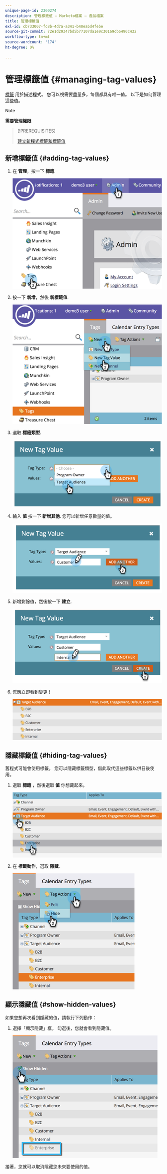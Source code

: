 ```yaml
---
unique-page-id: 2360274
description: 管理標籤值 — Marketo檔案 — 產品檔案
title: 管理標籤值
exl-id: cb733007-fc8b-4d7a-a341-b40ea5d4febe
source-git-commit: 72e1d29347bd5b77107da1e9c30169cb6490c432
workflow-type: tm+mt
source-wordcount: '174'
ht-degree: 0%

---
```


# 管理標籤值 {#managing-tag-values}

[標籤](/help/marketo/product-docs/core-marketo-concepts/programs/working-with-programs/understanding-tags.md) 用於描述程式。 您可以視需要盡量多，每個都具有唯一值。 以下是如何管理這些值。

>[!NOTE]
>
>**需要管理權限**

>[!PREREQUISITES]
>
>[建立新程式標籤和標籤值](/help/marketo/product-docs/administration/tags/create-a-new-program-tag-and-tag-values.md)

## 新增標籤值 {#adding-tag-values}

1. 在 **管理**，按一下 **標籤**.

   ![](assets/image2014-9-24-12-3a24-3a55.png)

1. 按一下 **新增**，然後 **新標籤值**.

   ![](assets/image2014-9-24-12-3a25-3a23.png)

1. 選取 **標籤類型**.

   ![](assets/image2014-9-24-12-3a26-3a2.png)

1. 輸入 **值** 按一下 **新增其他**. 您可以新增任意數量的值。

   ![](assets/image2014-9-24-12-3a26-3a27.png)

1. 新增剩餘值，然後按一下 **建立**.

   ![](assets/image2014-9-24-12-3a26-3a55.png)

1. 您應立即看到變更！

   ![](assets/image2014-9-24-12-3a27-3a34.png)

## 隱藏標籤值 {#hiding-tag-values}

舊程式可能會使用標籤。 您可以隱藏標籤類型，借此取代這些標籤以供日後使用。

1. 選取 **標籤** ，然後選取 **值** 你想藏起來。

   ![](assets/image2014-9-24-12-3a28-3a25.png)

1. 在 **標籤動作**，選取 **隱藏**.

   ![](assets/image2014-9-24-12-3a29-3a4.png)

## 顯示隱藏值 {#show-hidden-values}

如果您想再次看到隱藏的值，請執行下列動作：

1. 選擇「顯示隱藏」框。 勾選後，您就會看到隱藏值。

   ![](assets/image2014-9-24-12-3a29-3a58.png)

接著，您就可以取消隱藏您未來要使用的值。
